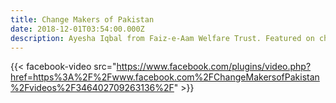 ```yaml
---
title: Change Makers of Pakistan
date: 2018-12-01T03:54:00.000Z
description: Ayesha Iqbal from Faiz-e-Aam Welfare Trust. Featured on change makers of Pakistan.
---
```


{{< facebook-video src="https://www.facebook.com/plugins/video.php?href=https%3A%2F%2Fwww.facebook.com%2FChangeMakersofPakistan%2Fvideos%2F346402709263136%2F" >}}

